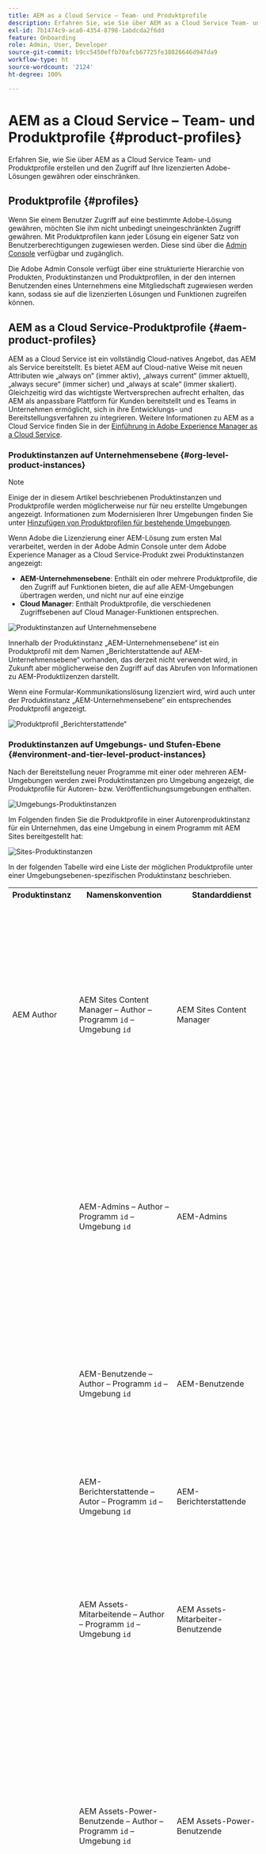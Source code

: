 ```yaml
---
title: AEM as a Cloud Service – Team- und Produktprofile
description: Erfahren Sie, wie Sie über AEM as a Cloud Service Team- und Produktprofile erstellen und den Zugriff auf Ihre lizenzierten Adobe-Lösungen gewähren oder einschränken.
exl-id: 7b1474c9-aca0-4354-8798-1abdcda2f6dd
feature: Onboarding
role: Admin, User, Developer
source-git-commit: b9cc5450effb70afcb67725fe38826646d947da9
workflow-type: ht
source-wordcount: '2124'
ht-degree: 100%

---
```



# AEM as a Cloud Service – Team- und Produktprofile {#product-profiles}

Erfahren Sie, wie Sie über AEM as a Cloud Service Team- und Produktprofile erstellen und den Zugriff auf Ihre lizenzierten Adobe-Lösungen gewähren oder einschränken.

## Produktprofile {#profiles}

Wenn Sie einem Benutzer Zugriff auf eine bestimmte Adobe-Lösung gewähren, möchten Sie ihm nicht unbedingt uneingeschränkten Zugriff gewähren. Mit Produktprofilen kann jeder Lösung ein eigener Satz von Benutzerberechtigungen zugewiesen werden. Diese sind über die [Admin Console](/help/journey-onboarding/admin-console.md) verfügbar und zugänglich.

Die Adobe Admin Console verfügt über eine strukturierte Hierarchie von Produkten, Produktinstanzen und Produktprofilen, in der den internen Benutzenden eines Unternehmens eine Mitgliedschaft zugewiesen werden kann, sodass sie auf die lizenzierten Lösungen und Funktionen zugreifen können.

<!-- Alexandru: Drafting for now 

Your AEM as a Cloud Service team members are added and assigned to one or more of the following product profiles via the Admin Console during onboarding.

* **AEM Administrators**: An AEM administrator is typically assigned to developers, in particular developers who need access to, for example, the development environments. The AEM administrator's product profile is used to grant administrator privileges in the associated AEM instance.

* **AEM Users**: AEM users are the users in your organization who use AEM as a Cloud Service generally to create content. These users need to access AEM to do their tasks. The AEM users product profile is typically assigned to an AEM content author who creates and reviews the content. This content can be of many types such as pages, assets, publications, and so on. The AEM users product profile shown below is assigned to these members.

![Product profiles](/help/onboarding/assets/admin-console-profiles.png) -->

## AEM as a Cloud Service-Produktprofile {#aem-product-profiles}

AEM as a Cloud Service ist ein vollständig Cloud-natives Angebot, das AEM als Service bereitstellt. Es bietet AEM auf Cloud-native Weise mit neuen Attributen wie „always on“ (immer aktiv), „always current“ (immer aktuell), „always secure“ (immer sicher) und „always at scale“ (immer skaliert). Gleichzeitig wird das wichtigste Wertversprechen aufrecht erhalten, das AEM als anpassbare Plattform für Kunden bereitstellt und es Teams in Unternehmen ermöglicht, sich in ihre Entwicklungs- und Bereitstellungsverfahren zu integrieren. Weitere Informationen zu AEM as a Cloud Service finden Sie in der [Einführung in Adobe Experience Manager as a Cloud Service](/help/overview/introduction.md).

### Produktinstanzen auf Unternehmensebene {#org-level-product-instances}

>[!NOTE]
>
> Einige der in diesem Artikel beschriebenen Produktinstanzen und Produktprofile werden möglicherweise nur für neu erstellte Umgebungen angezeigt. Informationen zum Modernisieren Ihrer Umgebungen finden Sie unter [Hinzufügen von Produktprofilen für bestehende Umgebungen](#adding-product-profiles-for-existing-environments).

Wenn Adobe die Lizenzierung einer AEM-Lösung zum ersten Mal verarbeitet, werden in der Adobe Admin Console unter dem Adobe Experience Manager as a Cloud Service-Produkt zwei Produktinstanzen angezeigt:

* **AEM-Unternehmensebene**: Enthält ein oder mehrere Produktprofile, die den Zugriff auf Funktionen bieten, die auf alle AEM-Umgebungen übertragen werden, und nicht nur auf eine einzige
* **Cloud Manager**: Enthält Produktprofile, die verschiedenen Zugriffsebenen auf Cloud Manager-Funktionen entsprechen.

<!--
>[!NOTE]
>
>For existing programs, the AEM Org-Level Product Instance is created upon selecting the **Update product** profiles action for a given environment.
-->

![Produktinstanzen auf Unternehmensebene](/help/onboarding/assets/orglevel.png)

Innerhalb der Produktinstanz „AEM-Unternehmensebene“ ist ein Produktprofil mit dem Namen „Berichterstattende auf AEM-Unternehmensebene“ vorhanden, das derzeit nicht verwendet wird, in Zukunft aber möglicherweise den Zugriff auf das Abrufen von Informationen zu AEM-Produktlizenzen darstellt.

Wenn eine Formular-Kommunikationslösung lizenziert wird, wird auch unter der Produktinstanz „AEM-Unternehmensebene“ ein entsprechendes Produktprofil angezeigt.

![Produktprofil „Berichterstattende“](/help/onboarding/assets/org-level-reporters.png)

### Produktinstanzen auf Umgebungs- und Stufen-Ebene {#environment-and-tier-level-product-instances}

Nach der Bereitstellung neuer Programme mit einer oder mehreren AEM-Umgebungen werden zwei Produktinstanzen pro Umgebung angezeigt, die Produktprofile für Autoren- bzw. Veröffentlichungsumgebungen enthalten.

![Umgebungs-Produktinstanzen](/help/onboarding/assets/env-productinstances.png)

Im Folgenden finden Sie die Produktprofile in einer Autorenproduktinstanz für ein Unternehmen, das eine Umgebung in einem Programm mit AEM Sites bereitgestellt hat:

![Sites-Produktinstanzen](/help/onboarding/assets/sites-product-instances.png)

In der folgenden Tabelle wird eine Liste der möglichen Produktprofile unter einer Umgebungsebenen-spezifischen Produktinstanz beschrieben.

<table style="table-layout:auto">
    <tr>
        <th>Produktinstanz</th>
        <th>Namenskonvention</th>
        <th>Standarddienst</th>
        <th>Beschreibung</th>
    </tr>
    <tr>
        <td>AEM Author</td>
        <td>AEM Sites Content Manager – Author – Programm <code>id</code> – Umgebung <code>id</code></td>
        <td>AEM Sites Content Manager</td>
        <td>
            <ul>
                <li>Dient dem kontrollierten Zugriff auf AEM Sites-Autorenfunktionen in dieser Umgebung. Benutzende in diesem Produktprofil sind Mitglieder der AEM-Gruppe „AEM Sites-Inhaltsautor“, die automatisch in AEM erstellt wird. Die AEM-Gruppenberechtigungen sollten in AEM mit der gewünschten Zugriffsebene konfiguriert werden.</li><br>
                <li>Wenn der Standarddienst ausgewählt bleibt
                    <ul>
                        <li>sind Benutzende in diesem Produktprofil außerdem Mitglieder der AEM-Gruppe „AEM Sites-Content Manager – Service“.</li>
                      <!--  <li>users in this product profile will have access to AEM Sites Content Management API.</li>
                        <li>an Adobe Developer Console API OAuth S2S project containing AEM Sites Content Management API can optionally be scoped to this environment.</li>-->
                    </ul>
                </li>
            </ul>
        </td>
    </tr>
    <tr>
        <td></td>
        <td>AEM-Admins – Author – Programm <code>id</code> – Umgebung <code>id</code></td>
        <td>AEM-Admins</td>
        <td>
            <ul>
                <li>Dient dem uneingeschränkten Zugriff auf Funktionen der AEM-Autoren- und Veröffentlichungsumgebung. Benutzende in diesem Produktprofil sind Mitglieder der AEM-Gruppe „AEM-Admins – Autor“, die automatisch in AEM erstellt wird.</li><br>
                <li>Wenn der Standarddienst ausgewählt bleibt
                    <ul>
                        <li>sind Benutzende in diesem Produktprofil außerdem Mitglieder der AEM-Gruppe „AEM-Admins – Service“</li>
                    </ul>
                </li>
            </ul>
        </td>
    </tr>
    <tr>
        <td></td>
        <td>AEM-Benutzende – Author – Programm <code>id</code> – Umgebung <code>id</code></td>
        <td>AEM-Benutzende</td>
        <td>
            <ul>
                <li>Dient dem stark eingeschränkten Zugriff auf Funktionen der AEM-Autorenumgebung. Benutzende in diesem Produktprofil sind Mitglieder der AEM-Gruppe „Mitwirkende“, die automatisch in AEM erstellt wird</li><br>
                <li>Wenn der Standarddienst ausgewählt bleibt
                    <ul>
                        <li>sind Benutzende in diesem Produktprofil außerdem Mitglieder der AEM-Gruppe „AEM-Benutzende – Service“</li>
                    </ul>
                </li>
            </ul>
        </td>
    </tr>
    <tr>
        <td></td>
        <td>AEM-Berichterstattende – Autor – Programm <code>id</code> – Umgebung <code>id</code></td>
        <td>AEM-Berichterstattende</td>
        <td>
            <ul>
                <li>Wird derzeit nicht verwendet, kann jedoch in Zukunft Zugriff auf Berichtsinformationen über die Erstellungsebene für diese Umgebung bereitstellen.</li>
            </ul>
        </td>
    </tr>
    <tr>
        <td></td>
        <td>AEM Assets-Mitarbeitende – Author – Programm <code>id</code> – Umgebung <code>id</code></td>
        <td>AEM Assets-Mitarbeiter-Benutzende</td>
        <td>
        <ul>
                <li>mit Assets aus Experience Manager über Integrationen von Assets arbeiten, die für ihre Organisation in anderen Adobe-Produkten und Adobe-fremden Anwendungen verfügbar sind,
                </li>
                <li>mit integriertem Adobe Express und Firefly Assets erstellen und bearbeiten, indem sie professionell entworfene Vorlagen, Marken-Kits, Adobe Stock-Assets usw. nutzen,</li>
                <li>über das AEM Assets Content Hub-Portal auf genehmigte Assets in ihrer Organisation zugreifen und diese nutzen.</li>
          <ul>
    </tr>
    <tr>
        <td></td>
        <td>AEM Assets-Power-Benutzende – Author – Programm <code>id</code> – Umgebung <code>id</code></td>
        <td>AEM Assets-Power-Benutzende</td>
<td>
        <ul>
                <li>auf alle AEM Assets-Funktionen zugreifen, einschließlich des Managements von Assets sowie Metadaten und der allgemeinen Governance und Automatisierung digitaler Assets,</li>
                <li>mit Assets aus Experience Manager über Integrationen von Assets arbeiten, die für ihre Organisation in anderen Adobe-Produkten und Adobe-fremden Anwendungen verfügbar sind,
                </li>
                <li>mit integriertem Adobe Express und Firefly Assets erstellen und bearbeiten, indem sie professionell entworfene Vorlagen, Marken-Kits, Adobe Stock-Assets usw. nutzen,</li>
                <li>über das AEM Assets Content Hub-Portal auf genehmigte Assets in ihrer Organisation zugreifen und diese nutzen.</li>
          <ul>
</td>
    </tr>
    <tr>
        <td></td>
        <td>AEM Sites Content Manager – Author – Programm <code>id</code> – Umgebung <code>id</code></td>
        <td>AEM Forms Content Manager</td>
        <td>
            <ul>
                <li>Dient dem kontrollierten Zugriff auf AEM Forms-Autorenfunktionen in dieser Umgebung. Benutzende in diesem Produktprofil sind Mitglieder der AEM-Gruppe „AEM Forms-Formularbenutzende“, die automatisch in AEM erstellt wird.</li><br>
                <li>Wenn der Standarddienst ausgewählt bleibt
                    <ul>
                        <li>sind Benutzende in diesem Produktprofil außerdem Mitglieder der AEM-Gruppe „AEM Forms-Content Manager – Service“.</li>
                    </ul>
                </li>
            </ul>
        </td>
    </tr>
    <tr>
        <td></td>
        <td>AEM Forms-Entwickelnde – Author – Programm <code>id</code> – Umgebung <code>id</code></td>
        <td>AEM Forms-Entwickelnde</td>
        <td>
            <ul>
                <li>Dient dem kontrollierten Zugriff auf AEM Forms-Autorenfunktionen in dieser Umgebung. Benutzende in diesem Produktprofil sind Mitglieder der AEM-Gruppe „AEM Forms-Formular-Power-Benutzende“, die automatisch in AEM erstellt wird. Diese Benutzenden haben zusätzlich zu den normalen Formularerstellungsaufgaben auch die Berechtigung, XDPs hochzuladen und Formulardatenmodelle zu erstellen.</li><br>
                <li>Wenn der Standarddienst ausgewählt bleibt
                    <ul>
                        <li>sind Benutzende in diesem Produktprofil außerdem Mitglieder der AEM-Gruppe „AEM Forms-Entwickelnde – Service“.</li>
                    </ul>
                </li>
            </ul>
        </td>
    </tr>
    <tr>
        <td></td>
        <td>AEM Forms-Kommunikationsdienst-Benutzende – Author – Programm <code>id</code> – Umgebung <code>id</code></td>
        <td>AEM Forms-Kommunikationsdienst-Benutzende</td>
        <td>
            <ul>
                <li>Dient dem kontrollierten Zugriff auf AEM Forms-Kommunikationsdienstfunktionen in dieser Umgebung. Benutzende in diesem Produktprofil sind Mitglieder der AEM-Gruppe „AEM Forms-Formularbenutzende“, die automatisch in AEM erstellt wird.</li><br>
                <li>Wenn der Standarddienst ausgewählt bleibt
                    <ul>
                        <li>sind Benutzende in diesem Produktprofil außerdem Mitglieder der AEM-Gruppe „AEM Forms-Kommunikationsdienst-Benutzende – Service“.</li>
                    </ul>
                </li>
            </ul>
        </td>
    </tr>
    <tr>
        <td>AEM Publish</td>
        <td>AEM-Benutzende – Publish – Programm <code>id</code> – Umgebung <code>id</code></td>
        <td>AEM-Benutzende</td>
        <td>
            <ul>
                <li>Dient dem stark eingeschränkten Zugriff auf Funktionen der AEM-Autorenumgebung. Benutzende in diesem Produktprofil sind Mitglieder der AEM-Gruppe „ Mitwirkende“, die automatisch in AEM erstellt wird</li><br>
                <li>Wenn der Standarddienst ausgewählt bleibt
                    <ul>
                        <li>sind Benutzende in diesem Produktprofil außerdem Mitglieder der AEM-Gruppe „AEM-Benutzende – Service“.</li>
                    </ul>
                </li>
            </ul>
        </td>
    </tr>
    <tr>
        <td></td>
        <td>AEM-Berichterstattende – Publish – Programm <code>id</code> – Umgebung <code>id</code></td>
        <td>AEM-Berichterstattende</td>
        <td>
            <ul>
                <li>Wird derzeit nicht verwendet, kann jedoch in Zukunft Zugriff auf Berichtsinformationen über die Veröfentlichungsebene für diese Umgebung bereitstellen.</li>
            </ul>
        </td>
    </tr>
   <tr>
        <td></td>
        <td>AEM Forms-Kommunikationsdienst-Benutzende – Publish – Programm <code>id</code> – Umgebung <code>id</code></td>
        <td>AEM Forms-Kommunikationsdienst-Benutzende</td>
        <td>
            <ul>
                <li>Dient dem kontrollierten Zugriff auf AEM Forms-Kommunikationsdienstfunktionen in dieser Umgebung. Benutzende in diesem Produktprofil sind Mitglieder der AEM-Gruppe „AEM Forms-Formularbenutzende“, die automatisch in AEM erstellt wird.</li><br>
                <li>Wenn der Standarddienst ausgewählt bleibt
                    <ul>
                        <li>sind Benutzende in diesem Produktprofil außerdem Mitglieder der AEM-Gruppe „AEM Forms-Kommunikationsdienst-Benutzende – Service“.</li>
                    </ul>
                </li>
            </ul>
        </td>
    </tr>
</table>

Beachten Sie, dass für jedes Produktprofil standardmäßig ein zugewiesener Produktprofildienst aktiviert ist. Sofern Sie keine komplexen Zugriffsanforderungen erfüllen müssen, wird empfohlen, nur den Standarddienst auszuwählen. In AEM wird eine entsprechende AEM-Gruppe mit der Namenskonvention `<Product Profile Prefix> - Service` erstellt (z. B. **AEM Sites Content Manager – Service**), und die Benutzenden in den übergeordneten Produktprofilen werden automatisch Mitglieder dieser entsprechenden AEM-Gruppe.

Die mit dem Dienst verknüpfte AEM-Gruppe in AEM umfasst den aggregierten Satz der Benutzenden, die in allen zugehörigen Produktprofilen dieses Dienstes für diese Umgebungs-Ebenen-Kombination vorhanden sind.

![Dienste](/help/onboarding/assets/services.png)

Die folgende Abbildung zeigt die AEM-Gruppen, die das Produktprofil „AEM Sites Content Manager“ der Autorenebene widerspiegeln, und den Dienst.

![Zuordnung zwischen AEM-Gruppe und Dienst](/help/onboarding/assets/profile-to-service-mapping.png)

>[!NOTE]
>
>Jeder Benutzer, der einem AEM as a Cloud Service-Produktprofil zugewiesen ist, hat über die Rolle **Cloud Manager-Benutzer** schreibgeschützten Zugriff auf Cloud Manager.
>
>Benutzer nur mit der Rolle **Cloud Manager-Benutzer** können sich bei Cloud Manager anmelden und zu den AEM-Autorenumgebungen navigieren (falls vorhanden), indem sie die Menüoptionen unter **Programme** verwenden. Die Rolle **Cloud Manager-Benutzer** reicht nicht aus, um auf Programmdetails zuzugreifen. Wenn ein solcher Zugriff erforderlich ist, müssen Benutzende von ihrem Systemadministrator zusätzliche Rollen erhalten.

>[!WARNING]
>
>Der **AEM-Admin**-Produktprofilname darf nicht geändert werden. Das Ändern des **AEM-Admin**-Produktprofilnamens entfernt Adminrechte von allen Benutzenden, die diesem Profil zugewiesen sind.

>[!TIP]
>
>* Weitere Informationen zu AEM-Produktprofilen finden Sie unter [Zuweisen von AEM-Produktprofilen](/help/journey-onboarding/assign-profiles-aem.md).
>* Weitere Informationen zum Onboarding-Prozess finden Sie in der [Onboarding-Tour](/help/journey-onboarding/overview.md).

### Hinzufügen von Produktprofilen für bestehende Umgebungen {#adding-product-profiles-for-existing-environments}

In Umgebungen, die vor Anfang April 2024 erstellt wurden, fehlt möglicherweise die in den obigen Abschnitten beschriebene Produktinstanz auf Organisationsebene sowie bestimmte Produktprofile. Bei bestehenden Produktprofilen fehlen auch die Service-Umschalter. Es wird empfohlen, diese Produktprofile zu aktualisieren. Dies ist eine Voraussetzung für den Zugriff auf einige zukünftige APIs.

Wenn für eine oder mehrere Umgebungen in einem Programm die Produktprofile aktualisiert werden müssen, wird in Cloud Manager der nachstehende Hinweis angezeigt. Beachten Sie, dass eine Umgebung auf der neuesten AEM-Version basieren muss, bevor ihre Produktprofile aktualisiert werden können.

![Modernisieren von Produktprofilen](/help/onboarding/assets/modernize-product-profiles.png)

Wenn Sie auf die Schaltfläche **Produktprofile hinzufügen** klicken, wird ein Menü mit Optionen zum Hinzufügen neuer Produktprofile zu allen im Programm verfügbaren Umgebungen oder zu einzelnen Umgebungen geöffnet.

![Ersetzen von Umgebungen](/help/onboarding/assets/choose-env-r.png)

Klicken Sie auf **Alle Umgebungen**, um die neuen Produktprofile zu allen Umgebungen im Programm hinzuzufügen. Alternativ können Sie auf **Individuelle Umgebungen** klicken, um die neuen Produktprofile zu ausgewählten Umgebungen hinzuzufügen. Dadurch gelangen Sie zu einer Seite mit einer Auflistung der Umgebungen, auf der Sie über das Symbol **Weitere Optionen** die Aktion **Produktprofile hinzufügen** auswählen können.

![Individuelle Umgebungen](/help/onboarding/assets/individual-environments.png)

Sie können auch Produktprofile zu ausgewählten Umgebungen hinzufügen, indem Sie zur Seite „Programmübersicht“ im Abschnitt „Umgebungen“ navigieren, auf das Symbol „Weitere Optionen“ klicken, das einer Umgebung entspricht, und „Produktprofile hinzufügen“ auswählen.

Der Status der Umgebung zeigt das Hinzufügen von Produktprofilen an, während die neuen Produktprofile hinzugefügt werden, und zeigt anschließend „Ausgeführt“ an, wenn der Vorgang abgeschlossen ist.


## Cloud Manager-Produktprofile {#cloud-manager-product-profiles}

Cloud Manager verfügt über vorkonfigurierte Produktprofile, die man sich als rollenbasierte Berechtigungen vorstellen kann. Ihr(e) System-Admin ist für die Einrichtung Ihres Cloud Manager-Teams verantwortlich, indem er/sie die Team-Mitglieder diesen Produktprofilen zuweist.

>[!TIP]
>
>Weitere Informationen finden Sie unter [Rollenbasierte Berechtigungen in Cloud Manager](/help/onboarding/cloud-manager-introduction.md#role-based-permissions).

Jedem Produktprofil sind spezifische Berechtigungen zugeordnet.

* **Geschäftsinhaber**
   * In dieser Rolle haben Sie die Berechtigung, ein neues Programm hinzuzufügen oder ein Programm zu bearbeiten, eine Umgebung hinzuzufügen oder zu aktualisieren, Code in der AEM-Umgebung bereitzustellen oder Code-Qualitätsprüfungen durchzuführen.
   * Diese Person ist verantwortlich für die Definition von KPIs, die Genehmigung von Produktionbereitstellungen und das Überschreiben von gravierenden dreistufigen Fehlern, falls erforderlich.
* **Bereitstellungs-Manager**
   * In dieser Rolle sind Sie berechtigt, eine Umgebung hinzuzufügen oder zu aktualisieren, eine beliebige Pipeline auszuführen und Code in der AEM-Umgebung bereitzustellen oder Code-Qualitätsprüfungen durchzuführen.
   * Diese Person verwaltet die Bereitstellungsvorgänge mit Cloud Manager, um Staging- und Produktionsbereitstellungen durchzuführen, CI/CD-Pipeline zu bearbeiten, kann bei Bedarf gravierende dreistufige Fehler genehmigen und hat Zugriff auf das Git-Repository.
* **Entwickler**
   * In dieser Rolle sind Sie berechtigt, persönliche Zugriffs-Token für den Zugriff auf Git zu generieren.
   * Diese Person entwickelt und testet benutzerdefinierten Anwendungs-Code, verwendet Cloud Manager hauptsächlich zur Anzeige des Bereitstellungsstatus und kann für Code-Commits auf das Git-Repository zugreifen.
* **Programm-Manager**
   * In dieser Rolle sind Sie berechtigt, Pipelines zu planen, die dreistufigen Qualitäts-Gates außer Kraft zu setzen und Produktionsgenehmigungen zu erteilen.
   * Diese Person nutzt Cloud Manager, um die Einrichtung von Teams vorzunehmen, den Status zu überprüfen, KPIs einzusehen und ggf. gravierende dreistufige Fehler zu genehmigen.

Benutzende können mehreren Produktprofilen zugewiesen werden. Wenn Sie beispielsweise einem Benutzer bzw. einer Benutzerin die beiden Rollen **Geschäftsinhaber** und **Bereitstellungs-Manager** zuweisen, erhält er/sie die Summe aller dieser Berechtigungen.

Ihr Cloud Manager-Team umfasst mindestens:

* Einen **Geschäftsinhaber**, der in der Regel auch der/die System-Admin ist und die erste Person sein muss, die sich bei Cloud Manager anmeldet und darauf zugreift
* Einen **Bereitstellungs-Manager**
* **Einen Entwickler bzw. eine Entwicklerin**

>[!NOTE]
>
>Um Zugriff auf AEM as a Cloud Service zu erhalten, müssen Benutzende einem von zwei Produktprofilen angehören: `AEM Users` oder `AEM Administrators`. Die Berechtigungen zum Verwalten von Cloud Manager reichen nicht aus.

>[!TIP]
>
>* Weitere Informationen zu Cloud Manager-Produktprofilen finden Sie unter [Zuweisen von Team-Mitgliedern zu Cloud Manager-Produktprofilen](/help/journey-onboarding/assign-profiles-cloud-manager.md).
>* Weitere Informationen zum Onboarding-Prozess finden Sie in der [Onboarding-Tour](/help/journey-onboarding/overview.md).
